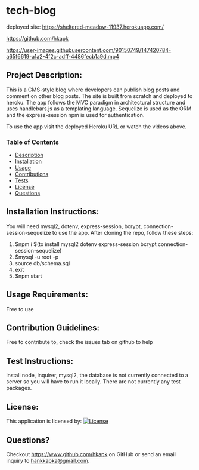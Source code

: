 # tech-blog

deployed site: https://sheltered-meadow-11937.herokuapp.com/

https://github.com/hkapk

https://user-images.githubusercontent.com/90150749/147420784-a65f6619-a1a2-4f2c-adff-4486fecb1a9d.mp4

## Project Description:

This is a CMS-style blog where developers can publish blog posts and comment on other blog posts. The site is built from scratch and deployed to heroku. The app follows the MVC paradigm in architectural structure and uses handlebars.js as a templating language. Sequelize is used as the ORM and the express-session npm is used for authentication.

To use the app visit the deployed Heroku URL or watch the videos above.

### Table of Contents

- [Description](#description)
- [Installation](#installation)
- [Usage](#usage)
- [Contributions](#contributions)
- [Tests](#tests)
- [License](#license)
- [Questions](#questions)

## Installation Instructions:

You will need mysql2, dotenv, express-session, bcrypt, connection-session-sequelize to use the app.
After cloning the repo, follow these steps:

1. $npm i $(to install mysql2 dotenv express-session bcrypt connection-session-sequelize)
2. $mysql -u root -p
3. source db/schema.sql
4. exit
5. $npm start

## Usage Requirements:

Free to use

## Contribution Guidelines:

Free to contribute to, check the issues tab on github to help

## Test Instructions:

install node, inquirer, mysql2, the database is not currently connected to a server so you will have to run it locally.
There are not currently any test packages.

## License:

This application is licensed by:
[![License](https://img.shields.io/badge/License-MIT-blue.svg)](https://opensource.org/licenses/MIT)

## Questions?

Checkout https://www.github.com/hkapk on GitHub or send an email inquiry to hankkapka@gmail.com.
